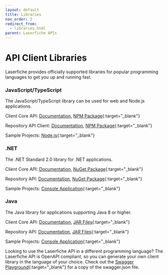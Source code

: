 ```yaml
---
layout: default
title: Libraries
nav_order: 2
redirect_from:
  - libraries.html
parent: Laserfiche APIs
---
```


<!--© 2024 Laserfiche.
See LICENSE-DOCUMENTATION and LICENSE-CODE in the project root for license information.-->

# API Client Libraries

Laserfiche provides officially supported libraries for popular programming languages to get you up and running fast.

### JavaScript/TypeScript

The JavaScript/TypeScript library can be used for web and Node.js applications.

Client Core API: [Documentation](https://developer.laserfiche.com/lf-api-js/modules/_laserfiche_lf_api_client_core.html), [NPM Package](https://www.npmjs.com/package/@laserfiche/lf-api-client-core){:target="_blank"}

Repository API Client: [Documentation](https://developer.laserfiche.com/lf-api-js/modules/_laserfiche_lf_repository_api_client_v2.html), [NPM Package](https://www.npmjs.com/package/@laserfiche/lf-repository-api-client-v2){:target="_blank"}

Sample Projects: [Node.js](https://github.com/Laserfiche/lf-sample-repository-api-nodejs){:target="_blank"}

### .NET

The .NET Standard 2.0 library for .NET applications.

Client Core API: [Documentation](https://laserfiche.github.io/lf-api-client-core-dotnet/docs/1.x/index.html), [NuGet Package](https://www.nuget.org/packages/Laserfiche.Api.Client.Core){:target="_blank"}

Repository API: [Documentation](https://laserfiche.github.io/lf-repository-api-client-dotnet/docs/v2/index.html), [NuGet Package](https://www.nuget.org/packages/Laserfiche.Repository.Api.Client.V2){:target="_blank"}

Sample Projects: [Console Application](https://github.com/Laserfiche/laserfiche-api-use-cases-dotnet){:target="_blank"}

### Java

The Java library for applications supporting Java 8 or higher.

Client Core API: [Documentation](https://laserfiche.github.io/lf-api-client-core-java/docs/2.x/index.html), [JAR Files](https://central.sonatype.com/artifact/com.laserfiche/lf-api-client-core/2.2.0/versions){:target="_blank"}

Repository API: [Documentation](https://laserfiche.github.io/lf-repository-api-client-java/docs/v2/index.html), [JAR Files](https://central.sonatype.com/artifact/com.laserfiche/lf-repository-api-client-v2/versions){:target="_blank"}

Sample Projects: [Console Application](https://github.com/Laserfiche/lf-sample-repository-api-java){:target="_blank"}

Looking to use the Laserfiche API in a different programming language? The Laserfiche API is OpenAPI compliant, so you can generate your own client library in the language of your choice. Check out the [Swagger Playground](https://api.laserfiche.com/repository/swagger/index.html){:target="_blank"} for a copy of the swagger.json file.
